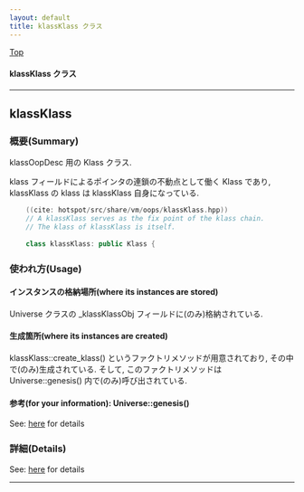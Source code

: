 ```yaml
---
layout: default
title: klassKlass クラス 
---
```

[Top](../index.html)

#### klassKlass クラス 



---
## <a name="noNq91bnBC" id="noNq91bnBC">klassKlass</a>

### 概要(Summary)
klassOopDesc 用の Klass クラス.

klass フィールドによるポインタの連鎖の不動点として働く Klass であり,
klassKlass の klass は klassKlass 自身になっている.


```cpp
    ((cite: hotspot/src/share/vm/oops/klassKlass.hpp))
    // A klassKlass serves as the fix point of the klass chain.
    // The klass of klassKlass is itself.
    
    class klassKlass: public Klass {
```

### 使われ方(Usage)
#### インスタンスの格納場所(where its instances are stored)
Universe クラスの _klassKlassObj フィールドに(のみ)格納されている.

#### 生成箇所(where its instances are created)
klassKlass::create_klass() というファクトリメソッドが用意されており, その中で(のみ)生成されている.
そして, このファクトリメソッドは Universe::genesis() 内で(のみ)呼び出されている.

#### 参考(for your information): Universe::genesis()
See: [here](no4230JvC.html) for details



### 詳細(Details)
See: [here](../doxygen/classklassKlass.html) for details

---
